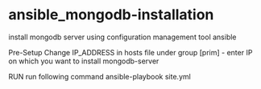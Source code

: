 # ansible_mongodb-installation
install mongodb server using configuration management tool ansible

Pre-Setup
	Change IP_ADDRESS in hosts file under group [prim]
	- enter IP on which you want to install mongodb-server

RUN
	run following command 
	ansible-playbook site.yml
